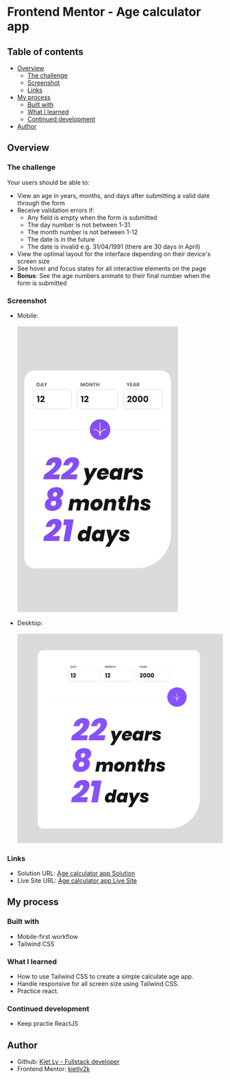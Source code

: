 # Frontend Mentor - Age calculator app

## Table of contents

- [Overview](#overview)
  - [The challenge](#the-challenge)
  - [Screenshot](#screenshot)
  - [Links](#links)
- [My process](#my-process)
  - [Built with](#built-with)
  - [What I learned](#what-i-learned)
  - [Continued development](#continued-development)
- [Author](#author)

## Overview

### The challenge

Your users should be able to:
- View an age in years, months, and days after submitting a valid date through the form
- Receive validation errors if:
  - Any field is empty when the form is submitted
  - The day number is not between 1-31
  - The month number is not between 1-12
  - The date is in the future
  - The date is invalid e.g. 31/04/1991 (there are 30 days in April)
- View the optimal layout for the interface depending on their device's screen size
- See hover and focus states for all interactive elements on the page
- **Bonus**: See the age numbers animate to their final number when the form is submitted

### Screenshot

- Mobile:\
\
![](../../../public/age-calculator/screenshot-mobile.jpeg)

- Desktop:\
\
![](../../../public/age-calculator/screenshot-desktop.png)

### Links

- Solution URL: [Age calculator app Solution](https://github.com/kietly2k/simple-projects/tree/production/src/components/age-caculator)
- Live Site URL: [Age calculator app Live Site](https://kietly2k.github.io/age-calculator)

## My process

### Built with

- Mobile-first workflow
- Tailwind CSS

### What I learned

- How to use Tailwind CSS to create a simple calculate age app.
- Handle responsive for all screen size using Tailwind CSS.
- Practice react.

### Continued development

- Keep practie ReactJS

## Author

- Github: [Kiet Ly - Fullstack developer](https://github.com/kietly2k)
- Frontend Mentor: [kietly2k](https://www.frontendmentor.io/profile/kietly2k)
